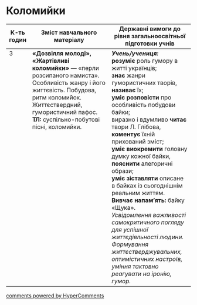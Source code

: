 <div id="hypercomments_widget" class="js-hypercomments-widget invisible"></div>

# Коломийки

<table>
  <tr>
    <td width="10%" align="center"><b>К-ть годин</b></td>
    <td width="45%" align="center"><b>Зміст навчального матеріалу</b></td>
    <td width="45%" align="center"><b>Державні вимоги до рівня загальноосвітньої підготовки учнів</b></td>
  </tr>
<tbody>
  <tr>
<td width="10%" style="vertical-align:top !important;">3</td>
    <td width="45%" style="vertical-align:top !important;">
<b>«Дозвілля молоді», «Жартівливі коломийки»</b> — «перли розсипаного намиста». Особливість жанру і його життєвість. Побудова, ритм коломийок. Життєствердний, гумористичний пафос. <br>
<b>ТЛ:</b> суспільно-побутові пісні, коломийки.
</td>
    <td width="45%" style="vertical-align:top !important;">
<i><b>Учень/учениця:</b></i><br>
<b>розуміє</b> роль гумору в житті українців;<br> 
<b>знає</b> жанри гумористичних творів, <b>називає</b> їх; <br>
<b>уміє розповісти</b> про особливість побудови байки; <br>
виразно і вдумливо <b>читає</b> твори Л. Глібова, <b>коментує</b> їхній прихований зміст; <br>
<b>уміє виокремити</b> головну думку кожної байки, <b>пояснити</b> алегоричні образи; <br>
<b>уміє зіставляти</b> описане в байках із сьогоднішнім реальним життям. <br>
<b>Вивчає напам’ять:</b> байку «Щука».<br> 
<i>Усвідомлення важливості самокритичного погляду для успішної життєдіяльності людини. Формування життєстверджувальних, оптимістичних настроїв, уміння тактовно реагувати на іронію, гумор.</i> </td>
  </tr>
</tbody>
</table>

<div class="js-hypercomments-container">
<a href="http://hypercomments.com" class="hc-link" title="comments widget">comments powered by HyperComments</a>
</div>